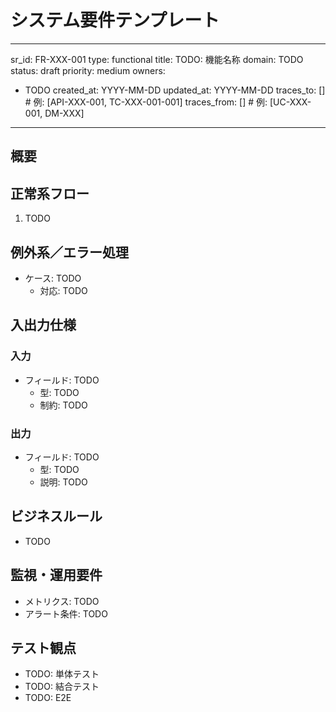 # システム要件テンプレート

---
sr_id: FR-XXX-001
type: functional
title: TODO: 機能名称
domain: TODO
status: draft
priority: medium
owners:
  - TODO
created_at: YYYY-MM-DD
updated_at: YYYY-MM-DD
traces_to: []           # 例: [API-XXX-001, TC-XXX-001-001]
traces_from: []         # 例: [UC-XXX-001, DM-XXX]
---

## 概要
<!-- 機能の目的・背景 -->

## 正常系フロー
1. TODO

## 例外系／エラー処理
- ケース: TODO
  - 対応: TODO

## 入出力仕様
### 入力
- フィールド: TODO
  - 型: TODO
  - 制約: TODO

### 出力
- フィールド: TODO
  - 型: TODO
  - 説明: TODO

## ビジネスルール
- TODO

## 監視・運用要件
- メトリクス: TODO
- アラート条件: TODO

## テスト観点
- TODO: 単体テスト
- TODO: 結合テスト
- TODO: E2E
